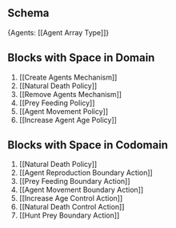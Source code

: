 ## Schema

{Agents: [[Agent Array Type]]}

## Blocks with Space in Domain
1. [[Create Agents Mechanism]]
2. [[Natural Death Policy]]
3. [[Remove Agents Mechanism]]
4. [[Prey Feeding Policy]]
5. [[Agent Movement Policy]]
6. [[Increase Agent Age Policy]]

## Blocks with Space in Codomain
1. [[Natural Death Policy]]
2. [[Agent Reproduction Boundary Action]]
3. [[Prey Feeding Boundary Action]]
4. [[Agent Movement Boundary Action]]
5. [[Increase Age Control Action]]
6. [[Natural Death Control Action]]
7. [[Hunt Prey Boundary Action]]

